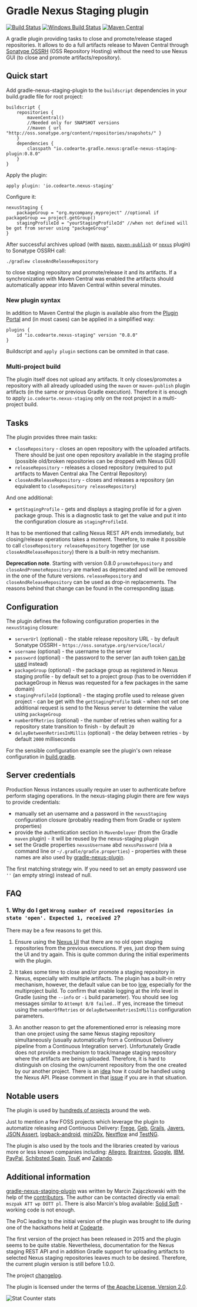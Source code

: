 # Gradle Nexus Staging plugin
[![Build Status](https://travis-ci.org/Codearte/gradle-nexus-staging-plugin.svg?branch=master)](https://travis-ci.org/Codearte/gradle-nexus-staging-plugin)
[![Windows Build Status](https://ci.appveyor.com/api/projects/status/github/Codearte/gradle-nexus-staging-plugin?branch=master&svg=true)](https://ci.appveyor.com/project/szpak/gradle-nexus-staging-plugin/)
[![Maven Central](https://maven-badges.herokuapp.com/maven-central/io.codearte.gradle.nexus/gradle-nexus-staging-plugin/badge.svg)](https://maven-badges.herokuapp.com/maven-central/io.codearte.gradle.nexus/gradle-nexus-staging-plugin)

A gradle plugin providing tasks to close and promote/release staged repositories. It allows to do a full artifacts release to Maven Central through
[Sonatype OSSRH](http://central.sonatype.org/pages/ossrh-guide.html) (OSS Repository Hosting) without the need to use Nexus GUI (to close and promote
artifacts/repository).

## Quick start

Add gradle-nexus-staging-plugin to the `buildscript` dependencies in your build.gradle file for root project:

    buildscript {
        repositories {
            mavenCentral()
            //Needed only for SNAPSHOT versions
            //maven { url "http://oss.sonatype.org/content/repositories/snapshots/" }
        }
        dependencies {
            classpath "io.codearte.gradle.nexus:gradle-nexus-staging-plugin:0.8.0"
        }
    }

Apply the plugin:

    apply plugin: 'io.codearte.nexus-staging'

Configure it:

    nexusStaging {
        packageGroup = "org.mycompany.myproject" //optional if packageGroup == project.getGroup()
        stagingProfileId = "yourStagingProfileId" //when not defined will be got from server using "packageGroup"
    }

After successful archives upload (with [`maven`](https://gradle.org/docs/current/userguide/maven_plugin.html), 
[`maven-publish`](https://gradle.org/docs/current/userguide/publishing_maven.html) or 
[`nexus`](https://github.com/bmuschko/gradle-nexus-plugin/) plugin) to Sonatype OSSRH call:

    ./gradlew closeAndReleaseRepository

to close staging repository and promote/release it and its artifacts. If a synchronization with Maven Central was enabled the artifacts should
automatically appear into Maven Central within several minutes.

### New plugin syntax

In addition to Maven Central the plugin is available also from the [Plugin Portal](https://plugins.gradle.org/plugin/io.codearte.nexus-staging) and (in most cases) can be applied in a simplified way:

    plugins {
        id "io.codearte.nexus-staging" version "0.8.0"
    }

Buildscript and `apply plugin` sections can be ommited in that case.

### Multi-project build

The plugin itself does not upload any artifacts. It only closes/promotes a repository with all already uploaded using the `maven` or `maven-publish` plugin artifacts (in the same or previous Gradle execution). Therefore it is enough to apply `io.codearte.nexus-staging` only on the root project in a multi-project build.

## Tasks

The plugin provides three main tasks:

 - `closeRepository` - closes an open repository with the uploaded artifacts. There should be just one open repository available in the staging
 profile (possible old/broken repositories can be dropped with Nexus GUI)
 - `releaseRepository` - releases a closed repository (required to put artifacts to Maven Central aka The Central Repository)
 - `closeAndReleaseRepository` - closes and releases a repository (an equivalent to `closeRepository releaseRepository`)
 
And one additional:

 - `getStagingProfile` - gets and displays a staging profile id for a given package group. This is a diagnostic task to get the value and put it
into the configuration closure as `stagingProfileId`.

It has to be mentioned that calling Nexus REST API ends immediately, but closing/release operations takes a moment. Therefore, to make it possible
to call `closeRepository releaseRepository` together (or use `closeAndReleaseRepository`) there is a built-in retry mechanism.

**Deprecation note**. Starting with version 0.8.0 `promoteRepository` and `closeAndPromoteRepository` are marked as deprecated and will be removed
in the one of the future versions. `releaseRepository` and `closeAndReleaseRepository` can be used as drop-in replacements. The reasons behind that
change can be found in the corresponding [issue](https://github.com/Codearte/gradle-nexus-staging-plugin/issues/50).

## Configuration

The plugin defines the following configuration properties in the `nexusStaging` closure:

 - `serverUrl` (optional) - the stable release repository URL - by default Sonatype OSSRH - `https://oss.sonatype.org/service/local/`
 - `username` (optional) - the username to the server
 - `password` (optional) - the password to the server (an auth token [can be used](https://solidsoft.wordpress.com/2015/09/08/deploy-to-maven-central-using-api-key-aka-auth-token/) instead)
 - `packageGroup` (optional) - the package group as registered in Nexus staging profile - by default set to a project group (has to be overridden
if packageGroup in Nexus was requested for a few packages in the same domain)
 - `stagingProfileId` (optional) - the staging profile used to release given project - can be get with the `getStagingProfile` task - when not set
one additional request is send to the Nexus server to determine the value using `packageGroup`
 - `numberOfRetries` (optional) - the number of retries when waiting for a repository state transition to finish - by default `20`
 - `delayBetweenRetriesInMillis` (optional) - the delay between retries - by default `2000` milliseconds

For the sensible configuration example see the plugin's own release configuration in [build.gradle](build.gradle).

## Server credentials

Production Nexus instances usually require an user to authenticate before perform staging operations. In the nexus-staging plugin there are few
ways to provide credentials:
 - manually set an username and a password in the `nexusStaging` configuration closure (probably reading them from Gradle or system properties)
 - provide the authentication section in `MavenDeloyer` (from the Gradle `maven` plugin) - it will be reused by the nexus-staging plugin
 - set the Gradle properties `nexusUsername` abd `nexusPassword` (via a command line or `~/.gradle/gradle.properties`) - properties with these
names are also used by [gradle-nexus-plugin](https://github.com/bmuschko/gradle-nexus-plugin/).

The first matching strategy win. If you need to set an empty password use `''` (an empty string) instead of null.

## FAQ

### 1. Why do I get `Wrong number of received repositories in state 'open'. Expected 1, received 2`?

There may be a few reasons to get this.

1. Ensure using the [Nexus UI](https://oss.sonatype.org/) that there are no old open staging repositories from the previous executions. If yes, just
drop them suing the UI and try again. This is quite common during the initial experiments with the plugin.

2. It takes some time to close and/or promote a staging repository in Nexus, especially with multiple artifacts. The plugin has a built-in retry
mechanism, however, the default value can be too [low](https://github.com/Codearte/gradle-nexus-staging-plugin/issues/12), especially for
the multiproject build. To confirm that enable logging at the info level in Gradle (using the `--info` or `-i` build parameter). You should see log
messages similar to `Attempt 8/8 failed.`. If yes, increase the timeout using the `numberOfRetries` or `delayBetweenRetriesInMillis` configuration 
parameters. 

3. An another reason to get the aforementioned error is releasing more than one project using the same Nexus staging repository simultaneously
(usually automatically from a Continuous Delivery pipeline from a Continuous Integration server). Unfortunately Gradle does not provide a mechanism
to track/manage staging repository where the artifacts are being uploaded. Therefore, it is hard to distinguish on closing the own/current repository
from the one created by our another project. There is an [idea](https://github.com/Codearte/gradle-nexus-staging-plugin/issues/29) how it could be
handled using the Nexus API. Please comment in that [issue](https://github.com/Codearte/gradle-nexus-staging-plugin/issues/29) if you are in that
situation. 

## Notable users

The plugin is used by [hundreds of projects](https://github.com/search?q=io.codearte.nexus-staging&type=Code&utf8=%E2%9C%93) around the web.

Just to mention a few FOSS projects which leverage the plugin to automatize releasing and Continuous Delivery:
[Frege](https://github.com/Frege/frege-interpreter), 
[Geb](https://github.com/geb/geb), 
[Grails](https://github.com/grails/grails-core), 
[Javers](https://github.com/javers/javers), 
[JSON Assert](https://github.com/marcingrzejszczak/jsonassert), 
[logback-android](https://github.com/tony19/logback-android), 
[mini2Dx](https://github.com/mini2Dx/minibus), 
[Nextflow](https://github.com/nextflow-io/nextflow) and 
[TestNG](https://github.com/cbeust/testng).

The plugin is also used by the tools and the libraries created by various more or less known companies including:
[Allegro](https://github.com/allegro/hermes), 
[Braintree](https://github.com/braintree/braintree_android), 
[Google](https://github.com/google/FreeBuilder), 
[IBM](https://github.com/IBM-UrbanCode/groovy-plugin-utils), 
[PayPal](https://github.com/paypal/PayPal-Java-SDK), 
[Schibsted Spain](https://github.com/scm-spain/karyon-rest-router), 
[TouK](https://github.com/TouK/bubble) and 
[Zalando](https://github.com/zalando-incubator/straw).

## Additional information 

[gradle-nexus-staging-plugin](https://github.com/Codearte/gradle-nexus-staging-plugin) was written by Marcin Zajączkowski
with the help of the [contributors](https://github.com/Codearte/gradle-nexus-staging-plugin/graphs/contributors).
The author can be contacted directly via email: `mszpak ATT wp DOTT pl`.
There is also Marcin's blog available: [Solid Soft](http://blog.solidsoft.info) - working code is not enough.

The PoC leading to the initial version of the plugin was brought to life during one of the hackathons held at [Codearte](http://codearte.io/). 

The first version of the project has been released in 2015 and the plugin seems to be quite stable. Nevertheless, documentation for the Nexus
staging REST API and in addition Gradle support for uploading artifacts to selected Nexus staging repositories leaves much to be desired.
Therefore, the current plugin version is still before 1.0.0.

The project [changelog](https://github.com/Codearte/gradle-nexus-staging-plugin/releases).

The plugin is licensed under the terms of [the Apache License, Version 2.0](https://www.apache.org/licenses/LICENSE-2.0.txt).

![Stat Counter stats](https://c.statcounter.com/10347937/0/98ac55b0/0/)
